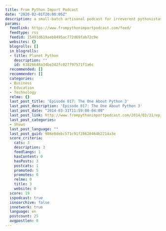 ```yaml
---
title: From Python Import Podcast
date: "2020-02-01T20:00:05Z"
description: a small-batch artisanal podcast for irreverent pythonistas
params:
  feedlink: https://www.frompythonimportpodcast.com/feed/
  feedtype: rss
  feedid: 15491d619aeb8495ac772d69fab72c9e
  websites: {}
  blogrolls: []
  in_blogrolls:
  - title: Planet Python
    description: ""
    id: 63826648a34be342fc027f97571f1a6c
  recommended: []
  recommender: []
  categories:
  - Business
  - Education
  - Technology
  relme: {}
  last_post_title: 'Episode 017: The One About Python 3'
  last_post_description: 'Episode 017: The One About Python 3'
  last_post_date: "2014-03-31T11:59:00-04:00"
  last_post_link: http://www.frompythonimportpodcast.com/2014/03/31/episode-017-the-one-about-python-3
  last_post_categories:
  - Shows
  last_post_language: ""
  last_post_guid: 986e8debc571c91f28628464b2214a3e
  score_criteria:
    cats: 3
    description: 3
    feedlangs: 1
    hasContent: 0
    hasPosts: 3
    postcats: 1
    promoted: 5
    promotes: 0
    relme: 0
    title: 3
    website: 0
  score: 19
  ispodcast: true
  isnoarchive: false
  innetwork: true
  language: en
  postcount: 25
  avgpostlen: 0
---
```


